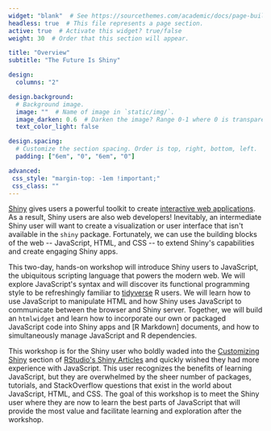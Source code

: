 ```yaml
---
widget: "blank"  # See https://sourcethemes.com/academic/docs/page-builder/
headless: true  # This file represents a page section.
active: true  # Activate this widget? true/false
weight: 30  # Order that this section will appear.

title: "Overview"
subtitle: "The Future Is Shiny"

design:
  columns: "2"

design.background:
  # Background image.
  image: ""  # Name of image in `static/img/`.
  image_darken: 0.6  # Darken the image? Range 0-1 where 0 is transparent and 1 is opaque.
  text_color_light: false

design.spacing:
  # Customize the section spacing. Order is top, right, bottom, left.
  padding: ["6em", "0", "6em", "0"]

advanced:
 css_style: "margin-top: -1em !important;"
 css_class: ""
---
```


[shiny]: https://shiny.rstudio.com
[rmarkdown]: https://rmarkdown.rstudio.com
[tidyverse]: https://tidyverse.org
[shiny-gallery]: https://shiny.rstudio.com/gallery/

[Shiny] gives users a powerful toolkit to create [interactive web applications][shiny-gallery].
As a result, Shiny users are also web developers!
Inevitably, an intermediate Shiny user will want to create a visualization or user interface
that isn't available in the `shiny` package.
Fortunately,
we can use the building blocks of the web --
JavaScript, HTML, and CSS --
to extend Shiny's capabilities and create engaging Shiny apps.

This two-day, hands-on workshop will introduce Shiny users to JavaScript,
the ubiquitous scripting language that powers the modern web.
We will explore JavaScript's syntax and will discover its functional programming style
to be refreshingly familiar to [tidyverse] R users.
We will learn how to use JavaScript to manipulate HTML and
how Shiny uses JavaScript to communicate between the browser and Shiny server.
Together, we will build an `htmlwidget` and
learn how to incorporate our own or packaged JavaScript code into Shiny apps and [R Markdown] documents,
and how to simultaneously manage JavaScript and R dependencies.

This workshop is for the Shiny user who boldly waded into the
[Customizing Shiny](https://shiny.rstudio.com/articles/#customize)
section of
[RStudio's Shiny Articles](https://shiny.rstudio.com/articles/)
and quickly wished they had more experience with JavaScript.
This user recognizes the benefits of learning JavaScript,
but they are overwhelmed by the sheer number of
packages, tutorials, and StackOverflow questions
that exist in the world about JavaScript, HTML, and CSS.
The goal of this workshop is to meet the Shiny user where they are now
to learn the best parts of JavaScript
that will provide the most value and
facilitate learning and exploration after the workshop.